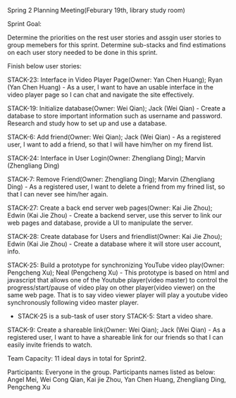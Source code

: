 Spring 2 Planning Meeting(Feburary 19th, library study room)

Sprint Goal:

Determine the priorities on the rest user stories and assgin user stories to group memebers for this sprint. Determine sub-stacks and find estimations on each user story needed to be done in this sprint.

Finish below user stories:

STACK-23: Interface in Video Player Page(Owner: Yan Chen Huang); Ryan (Yan Chen Huang) - As a user, I want to have an usable interface in the video player page so I can chat and navigate the site effectively.

STACK-19: Initialize database(Owner: Wei Qian); Jack (Wei Qian) - Create a database to store important information such as username and password. Research and study how to set up and use a database.

STACK-6: Add friend(Owner: Wei Qian); Jack (Wei Qian) - As a registered user, I want to add a friend, so that I will have him/her on my firend list.

STACK-24: Interface in User Login(Owner: Zhengliang Ding); Marvin (Zhengliang Ding)

STACK-7: Remove Friend(Owner: Zhengliang Ding); Marvin (Zhengliang Ding) - As a registered user, I want to delete a friend from my frined list, so that I can never see him/her again.

STACK-27: Create a back end server web pages(Owner: Kai Jie Zhou); Edwin (Kai Jie Zhou) - Create a backend server, use this server to link our web pages and database, provide a UI to manipulate the server.

STACK-28: Create database for Users and friendlist(Owner: Kai Jie Zhou); Edwin (Kai Jie Zhou) - Create a database where it will store user account, info.

STACK-25: Build a prototype for synchronizing YouTube video play(Owner: Pengcheng Xu); Neal (Pengcheng Xu) - 
This prototype is based on html and javascript that allows one of the Youtube player(video master) to control the progress/start/pause of video play on other player(video viewer) on the same web page. That is to say video viewer player will play a youtube video synchronously following video master player.
* STACK-25 is a sub-task of user story STACK-5: Start a video share.

STACK-9: Create a shareable link(Owner: Wei Qian); Jack (Wei Qian) - As a registered user, I want to have a shareable link for our friends so that I can easily invite friends to watch.

Team Capacity: 11 ideal days in total for Sprint2.

Participants: Everyone in the group. Participants names listed as below: Angel Mei, Wei Cong Qian, Kai jie Zhou, Yan Chen Huang, Zhengliang Ding, Pengcheng Xu

